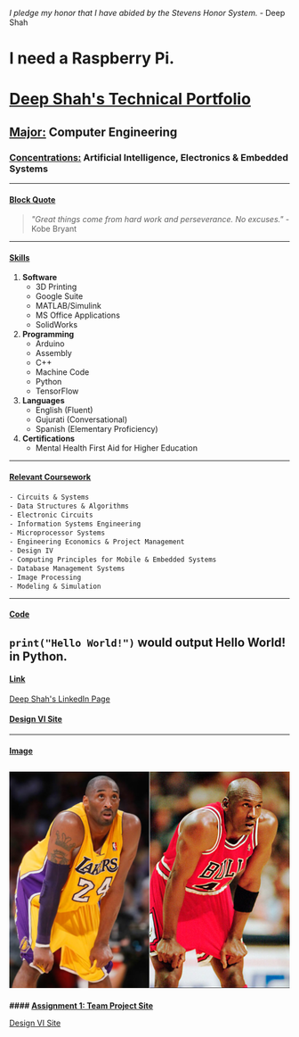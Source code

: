 _I pledge my honor that I have abided by the Stevens Honor System._ - Deep Shah
# I need a Raspberry Pi.
# **<ins>Deep Shah's Technical Portfolio</ins>**
## **<ins>Major:</ins>** Computer Engineering
### **<ins>Concentrations:</ins>** Artificial Intelligence, Electronics & Embedded Systems
---
#### <ins>Block Quote</ins>
> _"Great things come from hard work and perseverance. No excuses."_ - Kobe Bryant
---
#### <ins>**Skills**</ins>
1. **Software**
    - 3D Printing
    - Google Suite
    - MATLAB/Simulink
    - MS Office Applications
    - SolidWorks
2. **Programming**
    - Arduino
    - Assembly
    - C++
    - Machine Code
    - Python
    - TensorFlow
3. **Languages**
    - English (Fluent)
    - Gujurati (Conversational)
    - Spanish (Elementary Proficiency)
4. **Certifications**
    - Mental Health First Aid for Higher Education 
---
#### **<ins>Relevant Coursework</ins>**
    - Circuits & Systems
    - Data Structures & Algorithms
    - Electronic Circuits
    - Information Systems Engineering
    - Microprocessor Systems
    - Engineering Economics & Project Management
    - Design IV
    - Computing Principles for Mobile & Embedded Systems 
    - Database Management Systems
    - Image Processing
    - Modeling & Simulation
---
#### **<ins>Code</ins>**
`print("Hello World!")` would output Hello World! in Python.
---
#### **<ins>Link</ins>**
[Deep Shah's LinkedIn Page](https://www.linkedin.com/in/deep-shah-583378260/)

#### [Design VI Site](https://sites.google.com/d/1gKph5oTHx2SAKXQqhECUpc4LjFwzs4wF/p/1WQJG3L9pJgaptfx8nHlmHoqLXnRVhNpX/edit)
---
#### **<ins>Image</ins>**
![Famous Basketball Players](kobe-bryant-michael-jordan.jpg)
---
**#### <ins>Assignment 1: Team Project Site</ins>**

[Design VI Site](https://sites.google.com/d/1gKph5oTHx2SAKXQqhECUpc4LjFwzs4wF/p/1WQJG3L9pJgaptfx8nHlmHoqLXnRVhNpX/edit)






  


